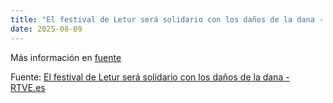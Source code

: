 ```yaml
---
title: "El festival de Letur será solidario con los daños de la dana - RTVE.es"
date: 2025-08-09
---
```


Más información en [fuente](https://news.google.com/rss/articles/CBMitwFBVV95cUxNc3JWQ1BjUmgzQ2EwSXJSV0ZaSGszWWxKZ3BBSkNwT0NJbTh1c0ZqeS1qcUFtUzlVbUxkSWZCSFVBSUY5OElCWGxuOG9lRTBndW9GTGJzT1VKLWUyZzhTUlZ4QnllamJhQjlkckwwNThYUERkQzhQSTVjOXpYUXRrV0s0ZG90dHE5b25fd3BjbUU1ajFaREhJTnFYdVlLYUpGRFhYTndXV21KclpsU1dBZ0EyQ0E4ZFk?oc=5)

Fuente: [El festival de Letur será solidario con los daños de la dana - RTVE.es](https://news.google.com/rss/articles/CBMitwFBVV95cUxNc3JWQ1BjUmgzQ2EwSXJSV0ZaSGszWWxKZ3BBSkNwT0NJbTh1c0ZqeS1qcUFtUzlVbUxkSWZCSFVBSUY5OElCWGxuOG9lRTBndW9GTGJzT1VKLWUyZzhTUlZ4QnllamJhQjlkckwwNThYUERkQzhQSTVjOXpYUXRrV0s0ZG90dHE5b25fd3BjbUU1ajFaREhJTnFYdVlLYUpGRFhYTndXV21KclpsU1dBZ0EyQ0E4ZFk?oc=5)
